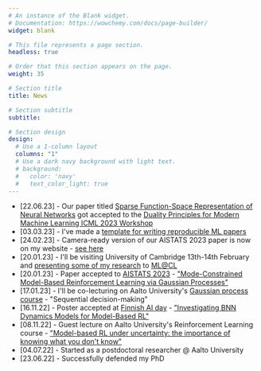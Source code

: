 ```yaml
---
# An instance of the Blank widget.
# Documentation: https://wowchemy.com/docs/page-builder/
widget: blank

# This file represents a page section.
headless: true

# Order that this section appears on the page.
weight: 35

# Section title
title: News

# Section subtitle
subtitle:

# Section design
design:
  # Use a 1-column layout
  columns: "1"
  # Use a dark navy background with light text.
  # background:
  #   color: 'navy'
  #   text_color_light: true
---
```


<!-- - Paper accepted to [26th International Conference on Artificial Intelligence and Statistics (AISTATS)](https://aistats.org/) -->
<!-- - Poster accepted at [Finnish AI day](https://fcai.fi/ai-day-2022) -->
- [22.06.23] - Our paper titled [Sparse Function-Space Representation of Neural Networks](./publication/sparse-function-space-representation-of-neural-networks) got accepted to the [Duality Principles for Modern Machine Learning ICML 2023 Workshop](https://dp4ml.github.io/)
- [03.03.23] - I've made a [template for writing reproducible ML papers](./post/reproducible-ml-paper-template/)
- [24.02.23] - Camera-ready version of our AISTATS 2023 paper is now on my website - [see here](./publication/mode-constrained-mbrl)
- [20.01.23] - I'll be visiting University of Cambridge 13th-14th February and [presenting some of my research](talk/model-based-reinforcement-learning-under-uncertainty/) to [ML@CL](https://mlatcl.github.io/)
- [20.01.23] - Paper accepted to [AISTATS 2023](https://virtual.aistats.org/Conferences/2023) - ["Mode-Constrained Model-Based Reinforcement Learning via Gaussian Processes"](./publication/mode-constrained-mbrl)
- [17.01.23] - I'll be co-lecturing on Aalto University's [Gaussian process course](https://mycourses.aalto.fi/course/view.php?id=36657) - "Sequential decision-making"
- [16.11.22] - Poster accepted at [Finnish AI day](https://fcai.fi/ai-day-2022) - ["Investigating BNN Dynamics Models for Model-Based RL"](./project/investigating-bnn-dynamics-models-for-mbrl/)
- [08.11.22] - Guest lecture on Aalto University's Reinforcement Learning course - ["Model-based RL under uncertainty: the importance of knowing what you don't know"](./talk/model-based-reinforcement-learning-under-uncertainty-the-importance-of-knowing-what-you-dont-know/)
- [04.07.22] - Started as a postdoctoral researcher @ Aalto University
- [23.06.22] - Successfully defended my PhD



<!-- - Poster accepted at [Finnish AI day](https://fcai.fi/ai-day-2022) - "Investigating BNN Dynamics Models for Model-Based RL" with Arno Solin and Joni Pajarinen -->
<!-- - Giving a guest lecture on Reinforcement Learning course @ Aalto University - "Model-based RL under uncertainty: the importance of knowing what you don't know" -->
